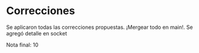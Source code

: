 # Correcciones

Se aplicaron todas las correcciones propuestas. ¡Mergear todo en main!. Se agregó detalle en socket

Nota final: 10
